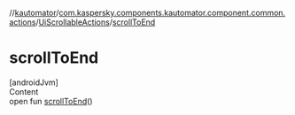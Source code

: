 //[kautomator](../../index.md)/[com.kaspersky.components.kautomator.component.common.actions](../index.md)/[UiScrollableActions](index.md)/[scrollToEnd](scroll-to-end.md)



# scrollToEnd  
[androidJvm]  
Content  
open fun [scrollToEnd](scroll-to-end.md)()  



